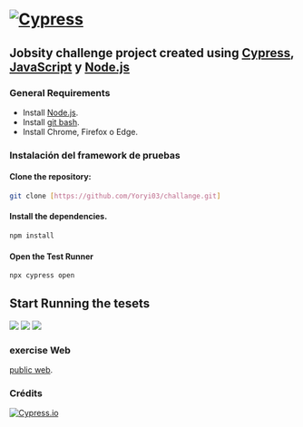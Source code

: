 # [![Cypress](https://cloud.githubusercontent.com/assets/1268976/20607953/d7ae489c-b24a-11e6-9cc4-91c6c74c5e88.png)](https://www.cypress.io)

## Jobsity challenge project created using [Cypress](https://www.cypress.io), [JavaScript](https://developer.mozilla.org/es/docs/Web/JavaScript) y [Node.js](https://nodejs.org/en/)

### General Requirements

- Install [Node.js](https://nodejs.org/es/download/).
- Install [git bash](https://git-scm.com/downloads).
- Install Chrome, Firefox o Edge.

### Instalación del framework de pruebas

#### **Clone the repository:**

```bash
git clone [https://github.com/Yoryi03/challange.git]
```

#### **Install the dependencies.**

```bash
npm install
```

#### **Open the Test Runner**

```bash
npx cypress open
```

## Start Running the tesets

<img src="https://firebasestorage.googleapis.com/v0/b/image-server-4d143.appspot.com/o/Screen%20Shot%202022-09-30%20at%205.14.09%20PM.png?alt=media&token=1841caf8-b861-4b77-9c68-45933cc311ee">

<img src="https://firebasestorage.googleapis.com/v0/b/image-server-4d143.appspot.com/o/Screen%20Shot%202022-09-30%20at%205.15.45%20PM.png?alt=media&token=049411dc-6673-46cb-a44d-ba86670bbdc0">

<img src="https://firebasestorage.googleapis.com/v0/b/image-server-4d143.appspot.com/o/Screen%20Shot%202022-09-30%20at%205.17.22%20PM.png?alt=media&token=3151c441-509e-4532-a9d1-2bc61d986688">

### exercise Web

[public web](http://automationpractice.com).

### Crédits

[![Cypress.io](https://img.shields.io/badge/tested%20with-Cypress-04C38E.svg)](https://www.cypress.io/)
